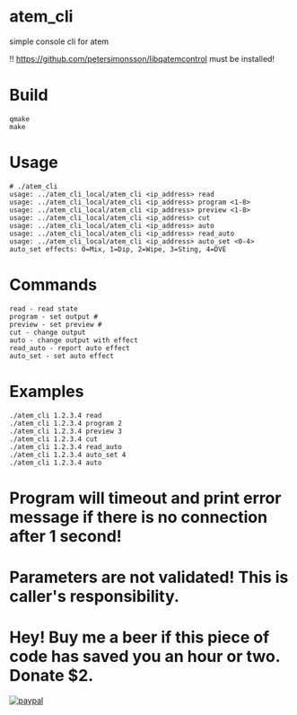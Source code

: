 # atem_cli
simple console cli for atem

!! https://github.com/petersimonsson/libqatemcontrol must be installed!

# Build
```
qmake
make
```


# Usage
```
# ./atem_cli
usage: ../atem_cli_local/atem_cli <ip_address> read
usage: ../atem_cli_local/atem_cli <ip_address> program <1-8>
usage: ../atem_cli_local/atem_cli <ip_address> preview <1-8>
usage: ../atem_cli_local/atem_cli <ip_address> cut
usage: ../atem_cli_local/atem_cli <ip_address> auto
usage: ../atem_cli_local/atem_cli <ip_address> read_auto
usage: ../atem_cli_local/atem_cli <ip_address> auto_set <0-4>
auto_set effects: 0=Mix, 1=Dip, 2=Wipe, 3=Sting, 4=DVE
```

# Commands
```
read - read state
program - set output #
preview - set preview #
cut - change output
auto - change output with effect
read_auto - report auto effect
auto_set - set auto effect
```

# Examples
```
./atem_cli 1.2.3.4 read
./atem_cli 1.2.3.4 program 2
./atem_cli 1.2.3.4 preview 3
./atem_cli 1.2.3.4 cut
./atem_cli 1.2.3.4 read_auto
./atem_cli 1.2.3.4 auto_set 4
./atem_cli 1.2.3.4 auto
```

# Program will timeout and print error message if there is no connection after 1 second!
# Parameters are not validated! This is caller's responsibility.


# Hey! Buy me a beer if this piece of code has saved you an hour or two. Donate $2.


[![paypal](https://www.paypalobjects.com/en_US/i/btn/btn_donateCC_LG.gif)](https://www.paypal.com/cgi-bin/webscr?cmd=_s-xclick&hosted_button_id=XR8S9JN8B6NVA)
